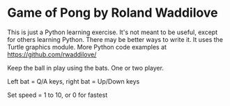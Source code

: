 # Game of Pong by Roland Waddilove

This is just a Python learning exercise. It's not meant to be useful, except for others learning Python. There may be better ways to write it. It uses the Turtle graphics module. More Python code examples at https://github.com/rwaddilove/

Keep the ball in play using the bats. One or two player.

Left bat = Q/A keys, right bat = Up/Down keys

Set speed = 1 to 10, or 0 for fastest
